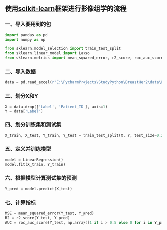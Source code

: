 ## 使用[scikit-learn](https://scikit-learn.org/stable/)框架进行影像组学的流程

### 一、导入要用到的包

```python
import pandas as pd
import numpy as np

from sklearn.model_selection import train_test_split
from sklearn.linear_model import Lasso
from sklearn.metrics import mean_squared_error, r2_score, roc_auc_score

```

### 二、导入数据

```python
data = pd.read_excel(r"E:\PycharmProjects\StudyPython\BreastHer2\data\Features.xlsx")
```

### 三、划分X和Y

```python
X = data.drop(['Label', 'Patient_ID'], axis=1)
Y = data['Label']
```

### 四、划分训练集和测试集

```python
X_train, X_test, Y_train, Y_test = train_test_split(X, Y, test_size=0.2, random_state=42)
```

### 五、定义并训练模型

```python
model = LinearRegression()
model.fit(X_train, Y_train)
```

### 六、根据模型计算测试集的预测

```python
Y_pred = model.predict(X_test)
```

### 七、计算指标

```python
MSE = mean_squared_error(Y_test, Y_pred)
R2 = r2_score(Y_test, Y_pred)
AUC = roc_auc_score(Y_test, np.array([1 if i > 0.5 else 0 for i in Y_pred]))
```
